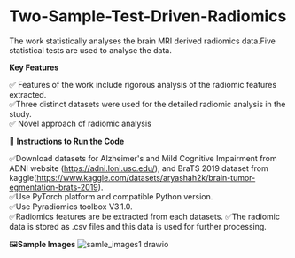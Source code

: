 # Two-Sample-Test-Driven-Radiomics

The work statistically analyses the brain MRI derived radiomics data.Five statistical tests are used to analyse the data.

**Key Features**
 

✅ Features of the work include rigorous analysis of the radiomic features extracted.   
✅Three distinct datasets were used for the detailed radiomic analysis in the study.   
✅ Novel approach of radiomic analysis

🔧 **Instructions to Run the Code**

✅Download datasets for Alzheimer's and Mild Cognitive Impairment from ADNI website (https://adni.loni.usc.edu/), and BraTS 2019 dataset from kaggle(https://www.kaggle.com/datasets/aryashah2k/brain-tumor-egmentation-brats-2019).  
✅Use PyTorch platform and compatible Python version.  
✅Use Pyradiomics toolbox V3.1.0.  
✅Radiomics features are be extracted from each datasets.
✅The radiomic data is stored as .csv files and this data is used for further processing.

🖼️**Sample Images**
![samle_images1 drawio](https://github.com/user-attachments/assets/0d16c6b5-3c38-435e-af0f-c21717edabc2)

